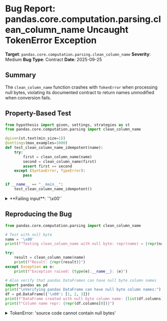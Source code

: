 # Bug Report: pandas.core.computation.parsing.clean_column_name Uncaught TokenError Exception

**Target**: `pandas.core.computation.parsing.clean_column_name`
**Severity**: Medium
**Bug Type**: Contract
**Date**: 2025-09-25

## Summary

The `clean_column_name` function crashes with `TokenError` when processing null bytes, violating its documented contract to return names unmodified when conversion fails.

## Property-Based Test

```python
from hypothesis import given, settings, strategies as st
from pandas.core.computation.parsing import clean_column_name

@given(st.text(min_size=1))
@settings(max_examples=1000)
def test_clean_column_name_idempotent(name):
    try:
        first = clean_column_name(name)
        second = clean_column_name(first)
        assert first == second
    except (SyntaxError, TypeError):
        pass

if __name__ == "__main__":
    test_clean_column_name_idempotent()
```

<details>

<summary>
**Failing input**: `'\x00'`
</summary>
```
Traceback (most recent call last):
  File "/home/npc/pbt/agentic-pbt/worker_/39/hypo.py", line 15, in <module>
    test_clean_column_name_idempotent()
    ~~~~~~~~~~~~~~~~~~~~~~~~~~~~~~~~~^^
  File "/home/npc/pbt/agentic-pbt/worker_/39/hypo.py", line 5, in test_clean_column_name_idempotent
    @settings(max_examples=1000)
                   ^^^
  File "/home/npc/miniconda/lib/python3.13/site-packages/hypothesis/core.py", line 2124, in wrapped_test
    raise the_error_hypothesis_found
  File "/home/npc/pbt/agentic-pbt/worker_/39/hypo.py", line 8, in test_clean_column_name_idempotent
    first = clean_column_name(name)
  File "/home/npc/miniconda/lib/python3.13/site-packages/pandas/core/computation/parsing.py", line 130, in clean_column_name
    tokval = next(tokenized)[1]
             ~~~~^^^^^^^^^^^
  File "/home/npc/miniconda/lib/python3.13/site-packages/pandas/core/computation/parsing.py", line 189, in tokenize_string
    for toknum, tokval, start, _, _ in token_generator:
                                       ^^^^^^^^^^^^^^^
  File "/home/npc/miniconda/lib/python3.13/tokenize.py", line 588, in _generate_tokens_from_c_tokenizer
    raise TokenError(msg, (e.lineno, e.offset)) from None
tokenize.TokenError: ('source code cannot contain null bytes', (1, 0))
Falsifying example: test_clean_column_name_idempotent(
    name='\x00',
)
```
</details>

## Reproducing the Bug

```python
from pandas.core.computation.parsing import clean_column_name

# Test with null byte
name = '\x00'
print(f"Testing clean_column_name with null byte: repr(name) = {repr(name)}")

try:
    result = clean_column_name(name)
    print(f"Result: {repr(result)}")
except Exception as e:
    print(f"Exception raised: {type(e).__name__}: {e}")

# Also verify that pandas DataFrames can have null byte column names
import pandas as pd
print("\nVerifying pandas DataFrame can have null byte column names:")
df = pd.DataFrame({'\x00': [1, 2, 3]})
print(f"DataFrame created with null byte column name: {list(df.columns)}")
print(f"Column name repr: {repr(df.columns[0])}")
```

<details>

<summary>
TokenError: 'source code cannot contain null bytes'
</summary>
```
Testing clean_column_name with null byte: repr(name) = '\x00'
Exception raised: TokenError: ('source code cannot contain null bytes', (1, 0))

Verifying pandas DataFrame can have null byte column names:
DataFrame created with null byte column name: ['\x00']
Column name repr: '\x00'
```
</details>

## Why This Is A Bug

The `clean_column_name` function violates its documented contract in multiple ways:

1. **Documentation Promise**: The function's docstring (lines 120-122 in parsing.py) explicitly states: "For some cases, a name cannot be converted to a valid Python identifier. In that case :func:`tokenize_string` raises a SyntaxError. In that case, we just return the name unmodified."

2. **Incomplete Exception Handling**: The implementation (line 132) only catches `SyntaxError`, but Python's tokenizer raises `TokenError` for null bytes. `TokenError` is NOT a subclass of `SyntaxError` - it inherits directly from `Exception`.

3. **Valid Input Rejected**: Pandas DataFrames explicitly support null bytes in column names (demonstrated above), making this a legitimate input that should be handled gracefully.

4. **Function Purpose Violated**: The function is meant to be a safe wrapper that either converts names to valid Python identifiers or returns them unmodified. Crashing defeats this purpose.

## Relevant Context

This function is used internally by pandas for DataFrame.eval() and query() operations. It's called from:
- `pandas.core.generic.NDFrame._get_index_resolvers()`
- `pandas.core.generic.NDFrame._get_axis_resolvers()`

These are used to resolve column names when evaluating Python expressions on DataFrames. While null bytes in column names are rare, they are valid in pandas and the function should handle them gracefully according to its documented behavior.

The bug occurs because Python's tokenize.generate_tokens() raises `TokenError` specifically for null bytes with the message "source code cannot contain null bytes". This is a different exception type than the `SyntaxError` that the function expects and catches.

Documentation: https://docs.python.org/3/library/tokenize.html#tokenize.TokenError
Source code: /home/npc/miniconda/lib/python3.13/site-packages/pandas/core/computation/parsing.py:99-133

## Proposed Fix

```diff
--- a/pandas/core/computation/parsing.py
+++ b/pandas/core/computation/parsing.py
@@ -5,7 +5,7 @@ from __future__ import annotations

 from io import StringIO
 from keyword import iskeyword
 import token
 import tokenize
 from typing import TYPE_CHECKING
@@ -126,11 +126,11 @@ def clean_column_name(name: Hashable) -> Hashable:
         which is not caught and propagates to the user level.
     """
     try:
         tokenized = tokenize_string(f"`{name}`")
         tokval = next(tokenized)[1]
         return create_valid_python_identifier(tokval)
-    except SyntaxError:
+    except (SyntaxError, tokenize.TokenError):
         return name
```